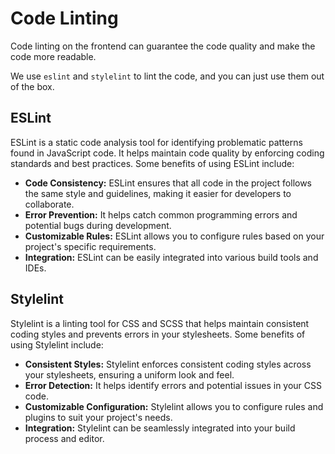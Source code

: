 # Code Linting

Code linting on the frontend can guarantee the code quality and make the code more readable. 

We use `eslint` and `stylelint` to lint the code, and you can just use them out of the box.

## ESLint

ESLint is a static code analysis tool for identifying problematic patterns found in JavaScript code. It helps maintain code quality by enforcing coding standards and best practices. Some benefits of using ESLint include:

- **Code Consistency:** ESLint ensures that all code in the project follows the same style and guidelines, making it easier for developers to collaborate.
- **Error Prevention:** It helps catch common programming errors and potential bugs during development.
- **Customizable Rules:** ESLint allows you to configure rules based on your project's specific requirements.
- **Integration:** ESLint can be easily integrated into various build tools and IDEs.

## Stylelint

Stylelint is a linting tool for CSS and SCSS that helps maintain consistent coding styles and prevents errors in your stylesheets. Some benefits of using Stylelint include:

- **Consistent Styles:** Stylelint enforces consistent coding styles across your stylesheets, ensuring a uniform look and feel.
- **Error Detection:** It helps identify errors and potential issues in your CSS code.
- **Customizable Configuration:** Stylelint allows you to configure rules and plugins to suit your project's needs.
- **Integration:** Stylelint can be seamlessly integrated into your build process and editor.